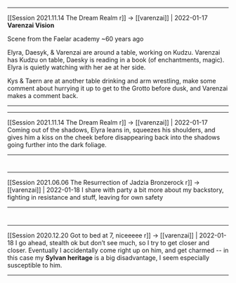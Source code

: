 #
---

[[Session 2021.11.14 The Dream Realm r]] -> [[varenzai]] | 2022-01-17
**Varenzai Vision**

Scene from the Faelar academy ~60 years ago

Elyra, Daesyk, & Varenzai are around a table, working on Kudzu. Varenzai has Kudzu on table, Daesky is reading in a book (of enchantments, magic). Elyra is quietly watching with her ae at her side.

  

Kys & Taern are at another table drinking and arm wrestling, make some comment about hurrying it up to get to the Grotto before dusk, and Varenzai makes a comment back.

---


---

[[Session 2021.11.14 The Dream Realm r]] -> [[varenzai]] | 2022-01-17
Coming out of the shadows, Elyra leans in, squeezes his shoulders, and gives him a kiss on the cheek before disappearing back into the shadows going further into the dark foliage.

---


#
---

[[Session 2021.06.06 The Resurrection of Jadzia Bronzerock r]] -> [[varenzai]] | 2022-01-18
I share with party a bit more about my backstory, fighting in resistance and stuff, leaving for own safety

---


#
---

[[Session 2020.12.20 Got to bed at 7, niceeeee r]] -> [[varenzai]] | 2022-01-18
I go ahead, stealth ok but don’t see much, so I try to get closer and closer. Eventually I accidentally come right up on him, and get charmed -- in this case my **Sylvan heritage** is a big disadvantage, I seem especially susceptible to him.

---

